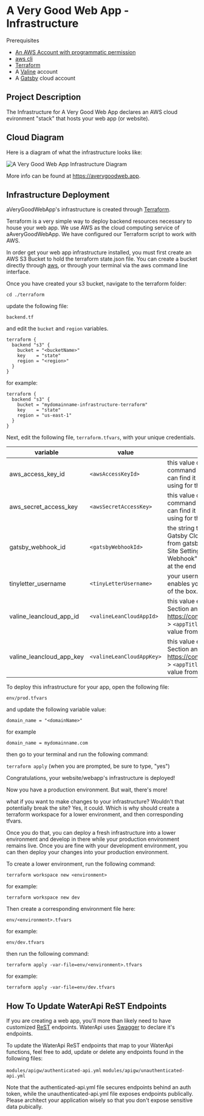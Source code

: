 # A Very Good Web App - Infrastructure

Prerequisites
- [An AWS Account with programmatic permission](https://aws.amazon.com/)
- [aws cli](https://docs.aws.amazon.com/cli/latest/userguide/cli-chap-welcome.html)
- [Terraform](https://learn.hashicorp.com/tutorials/terraform/install-cli?in=terraform/aws-get-started)
- A [Valine](https://console.leancloud.app/) account
- A [Gatsby](https://gatsbyjs.com/) cloud account

## Project Description

The Infrastructure for A Very Good Web App declares an AWS cloud evironment "stack" that hosts your web app (or website).

## Cloud Diagram

Here is a diagram of what the infrastructure looks like:

![A Very Good Web App Infrastructure Diagram](./averygoodwebapp-resource-map.svg)

More info can be found at https://averygoodweb.app.

## Infrastructure Deployment

aVeryGoodWebApp's infrastructure is created through [Terraform](https://terraform.io/).

Terraform is a very simple way to deploy backend resources necessary to house your web app. We use AWS as the cloud computing service of aAveryGoodWebApp. We have configured our Terraform script to work with AWS.

In order get your web app infrastructure installed, you must first create an AWS S3 Bucket to hold the terraform state.json file. You can create a bucket directly through [aws](https://s3.console.aws.amazon.com/s3/home), or through your terminal via the aws command line interface.

Once you have created your s3 bucket, navigate to the terraform folder:

`cd ./terraform`

update the following file:

`backend.tf`

and edit the `bucket` and `region` variables.

```
terraform {
  backend "s3" {
    bucket = "<bucketName>"
    key    = "state"
    region = "<region>"
  }
}
```

for example:

```
terraform {
  backend "s3" {
    bucket = "mydomainname-infrastructure-terraform"
    key    = "state"
    region = "us-east-1"
  }
}
```

Next, edit the following file, `terraform.tfvars`, with your unique credentials.

| variable                 | value                     | description                                                                                                                                                                                                                                                  |
|--------------------------|---------------------------|--------------------------------------------------------------------------------------------------------------------------------------------------------------------------------------------------------------------------------------------------------------|
| aws_access_key_id        | `<awsAccessKeyId>`        | this value can be found by running the following command  `sudo nano ~/.aws/credentials` . You can find it under the aws profile you have been using for this installation guide.                                                                            |
| aws_secret_access_key    | `<awsSecretAccessKey>`    | this value can be found by running the following command  `sudo nano ~/.aws/credentials` . You can find it under the aws profile you have been using for this installation guide.                                                                            |
| gatsby_webhook_id        | `<gatsbyWebhookId>`       | the string that connects the infrastructure to Gatsby Cloud. You can  copy and paste this value from gatsbyjs.com/dashboard/ > View Details  > Site Settings > Webhook. Under "Preview Webhook", copy and  paste only the hash string at the end of the url. |
| tinyletter_username      | `<tinyLetterUsername>`    | your username created at tinyletter.com. This enables your web app to collect user emails out of the box.                                                                                                                                                    |
| valine_leancloud_app_id  | `<valineLeanCloudAppId>`  | this value enables the EarthBucket Comment Section and can be copied and pasted from https://console.leancloud.app/applist.html#/apps >  `<appTitle>`  > Settings > App keys. Copy the value from AppID.                                                     |
| valine_leancloud_app_key | `<valineLeanCloudAppKey>` | this value enables the EarthBucket Comment Section and can be copied and pasted from https://console.leancloud.app/applist.html#/apps >  `<appTitle>`  > Settings > App keys. Copy the value from AppKey.                                                    |

To deploy this infrastructure for your app, open the following file:

`env/prod.tfvars`

and update the following variable value:

`domain_name = "<domainName>"`

for example

`domain_name = mydomainname.com`

then go to your terminal and run the following command:

`terraform apply` (when you are prompted, be sure to type, "yes")

Congratulations, your website/webapp's infrastructure is deployed!

Now you have a production environment. But wait, there's more!

what if you want to make changes to your infrastructure? Wouldn't that potentially break the site? Yes, it could. Which is why should create a terraform workspace for a lower environment, and then corresponding tfvars.

Once you do that, you can deploy a fresh infrastructure into a lower environment and develop in there while your production environment remains live. Once you are fine with your development environment, you can then deploy your changes into your production environment.

To create a lower environment, run the following command:

`terraform workspace new <environment>`

for example:

`terraform workspace new dev`

Then create a corresponding environment file here:

`env/<environment>.tfvars`

for example:

`env/dev.tfvars`

then run the following command:

`terraform apply -var-file=env/<environment>.tfvars`

for example:

`terraform apply -var-file=env/dev.tfvars`

## How To Update WaterApi ReST Endpoints

If you are creating a web app, you'll more than likely need to have customized [ReST](https://restfulapi.net/) endpoints. WaterApi uses [Swagger](https://swagger.io/blog/api-development/getting-started-with-swagger-i-what-is-swagger/) to declare it's endpoints.

To update the WaterApi ReST endpoints that map to your WaterApi functions, feel free to add, update or delete any endpoints found in the following files:

`modules/apigw/authenticated-api.yml`
`modules/apigw/unauthenticated-api.yml`

Note that the authenticated-api.yml file secures endpoints behind an auth token, while the unauthenticated-api.yml file exposes endpoints publically. Please architect your application wisely so that you don't expose sensitive data pubically.